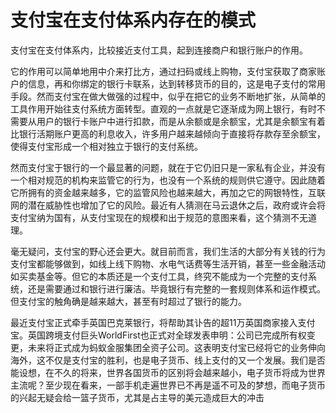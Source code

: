 
# 支付宝在支付体系内存在的模式

支付宝在支付体系内，比较接近支付工具，起到连接商户和银行账户的作用。

它的作用可以简单地用中介来打比方，通过扫码或线上购物，支付宝获取了商家账户的信息，再和你绑定的银行卡联系，达到转移货币的目的，这是电子支付的常用手段。然而支付宝在做大做强的过程中，似乎在把它的业务不断地扩张，从简单的工具作用开始往支付系统方面转型。直观的一点就是它逐渐成为网上银行，有时不需要从用户的银行卡账户中进行扣款，而是从余额或是余额宝，尤其是余额宝有着比银行活期账户更高的利息收入，许多用户越来越倾向于直接将存款存至余额宝，使得支付宝形成一个相对独立于银行的支付系统。

然而支付宝于银行的一个最显著的问题，就在于它仍旧只是一家私有企业，并没有一个相对规范的机构来监管它的行为，也没有一个系统的规则供它遵守。因此随着它所拥有的资金越来越多，它的监管风险也越来越大，再加之它的网银特性，互联网的潜在威胁性也增加了它的风险。最近有人猜测在马云退休之后，政府或许会将支付宝纳为国有，从支付宝现在的规模和出于规范的意图来看，这个猜测不无道理。

毫无疑问，支付宝的野心还会更大。就目前而言，我们生活的大部分有关钱的行为支付宝都能够做到，如线上线下购物、水电气话费等生活开销，甚至一些金融活动如买卖基金等。但它的本质还是一个支付工具，终究不能成为一个完整的支付系统，还是需要通过和银行进行廉洁。毕竟银行有完整的一套规则体系和运作模式。但支付宝的触角确是越来越大，甚至有时超过了银行的能力。

最近支付宝正式牵手英国巴克莱银行，将帮助其讣告的超11万英国商家接入支付宝。英国跨境支付巨头WorldFirst也正式对全球发表申明：公司已完成所有权变更，未来将正式成为蚂蚁金服集团全资子公司。这表明支付宝已经将它的业务伸向海外，这不仅是支付宝的胜利，也是电子货币、线上支付的又一个发展。我们是否能设想，在不久的将来，世界各国货币的区别将会越来越小，电子货币将成为世界主流呢？至少现在看来，一部手机走遍世界已不再是遥不可及的梦想，而电子货币的兴起无疑会给一篮子货币，尤其是占主导的美元造成巨大的冲击
